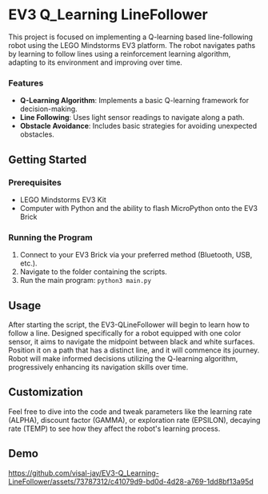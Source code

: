 # EV3 Q_Learning LineFollower

This project is focused on implementing a Q-learning based line-following robot using the LEGO Mindstorms EV3 platform. The robot navigates paths by learning to follow lines using a reinforcement learning algorithm, adapting to its environment and improving over time.


### Features

- **Q-Learning Algorithm**: Implements a basic Q-learning framework for decision-making.
- **Line Following**: Uses light sensor readings to navigate along a path.
- **Obstacle Avoidance**: Includes basic strategies for avoiding unexpected obstacles.

## Getting Started

### Prerequisites

- LEGO Mindstorms EV3 Kit
- Computer with Python and the ability to flash MicroPython onto the EV3 Brick

### Running the Program

1. Connect to your EV3 Brick via your preferred method (Bluetooth, USB, etc.).
2. Navigate to the folder containing the scripts.
3. Run the main program: `python3 main.py`

## Usage

After starting the script, the EV3-QLineFollower will begin to learn how to follow a line. Designed specifically for a robot equipped with one color sensor, it aims to navigate the midpoint between black and white surfaces. Position it on a path that has a distinct line, and it will commence its journey. Robot will make informed decisions utilizing the Q-learning algorithm, progressively enhancing its navigation skills over time.

## Customization

Feel free to dive into the code and tweak parameters like the learning rate (ALPHA), discount factor (GAMMA), or exploration rate (EPSILON), decaying rate (TEMP) to see how they affect the robot's learning process.

## Demo
https://github.com/visal-jay/EV3-Q_Learning-LineFollower/assets/73787312/c41079d9-bd0d-4d28-a769-1dd8bf13a95d

